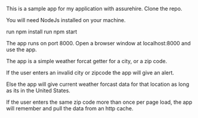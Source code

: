 This is a sample app for my application with assurehire.
Clone the repo.

You will need NodeJs installed on your machine.

run npm install
run npm start

The app runs on port 8000. Open a browser window at localhost:8000 and use the app.

The app is a simple weather forcat getter for a city, or a zip code.

If the user enters an invalid city or zipcode the app will give an alert.

Else the app will give current weather forcast data for that location as long as its in the United States.

If the user enters the same zip code more than once per page load, the app will remember and pull the data from an http cache.